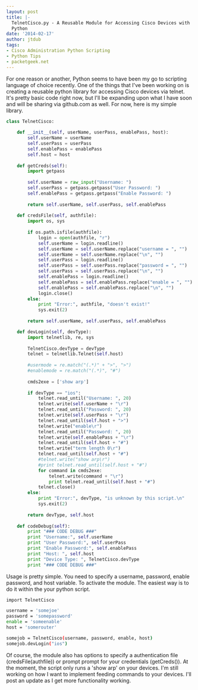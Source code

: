 ```yaml
---
layout: post
title: |-
  TelnetCisco.py - A Reusable Module for Accessing Cisco Devices with
  Python
date: '2014-02-17'
author: jtdub
tags:
- Cisco Administration Python Scripting
- Python Tips
- packetgeek.net
---
```


For one reason or another, Python seems to have been my go to scripting language of choice recently. One of the things that I've been working on is creating a reusable python library for accessing Cisco devices via telnet. It's pretty basic code right now, but I'll be expanding upon what I have soon and will be sharing via github.com as well. For now, here is my simple library.

```python
class TelnetCisco:
	
	def __init__(self, userName, userPass, enablePass, host):
		self.userName = userName
		self.userPass = userPass
		self.enablePass = enablePass
		self.host = host
		
	def getCreds(self):
		import getpass
		
		self.userName = raw_input("Username: ")
		self.userPass = getpass.getpass("User Password: ")
		self.enablePass = getpass.getpass("Enable Password: ")
		
		return self.userName, self.userPass, self.enablePass
		
	def credsFile(self, authfile):
		import os, sys
		
		if os.path.isfile(authfile):
			login = open(authfile, "r")
			self.userName = login.readline()
			self.userName = self.userName.replace("username = ", "")
			self.userName = self.userName.replace("\n", "")
			self.userPass = login.readline()
			self.userPass = self.userPass.replace("password = ", "")
			self.userPass = self.userPass.replace("\n", "")
			self.enablePass = login.readline()
			self.enablePass = self.enablePass.replace("enable = ", "")
			self.enablePass = self.enablePass.replace("\n", "")
			login.close()
		else:
			print "Error:", authfile, "doesn't exist!"
			sys.exit(2)
			
		return self.userName, self.userPass, self.enablePass

	def devLogin(self, devType):
		import telnetlib, re, sys
		
		TelnetCisco.devType = devType
		telnet = telnetlib.Telnet(self.host)
		
		#usermode = re.match("(.*)" + ">", ">")
		#enablemode = re.match("(.*)", "#")
		
		cmds2exe = ['show arp'] 
		
		if devType == "ios":
			telnet.read_until("Username: ", 20)
			telnet.write(self.userName + "\r")
			telnet.read_until("Password: ", 20)
			telnet.write(self.userPass + "\r")
			telnet.read_until(self.host + ">")
			telnet.write("enable\r")
			telnet.read_until("Password: ", 20)
			telnet.write(self.enablePass + "\r")
			telnet.read_until(self.host + "#")
			telnet.write("term length 0\r")
			telnet.read_until(self.host + "#")
			#telnet.write("show arp\r")
			#print telnet.read_until(self.host + "#")
			for command in cmds2exe:
				telnet.write(command + "\r")
				print telnet.read_until(self.host + "#")
			telnet.close()
		else:
			print "Error:", devType, "is unknown by this script.\n"
			sys.exit(2)
		
		return devType, self.host
		
	def codeDebug(self):
		print "### CODE DEBUG ###"
		print "Username:", self.userName
		print "User Password:", self.userPass
		print "Enable Password:", self.enablePass
		print "Host: ", self.host
		print "Device Type: ", TelnetCisco.devType
		print "### CODE DEBUG ###"
```

Usage is pretty simple. You need to specify a username, password, enable password, and host variable. To activate the module. The easiest way is to do it within the your python script.

```bash
import TelnetCisco

username = 'somejoe'
password = 'somepassword'
enable = 'someenable'
host = 'somerouter'

somejob = TelnetCisco(username, password, enable, host)
somejob.devLogin("ios")
```

Of course, the module also has options to specify a authentication file (credsFile(authfile)) or prompt prompt for your credentials (getCreds()). At the moment, the script only runs a 'show arp' on your devices. I'm still working on how I want to implement feeding commands to your devices. I'll post an update as I get more functionality working.
